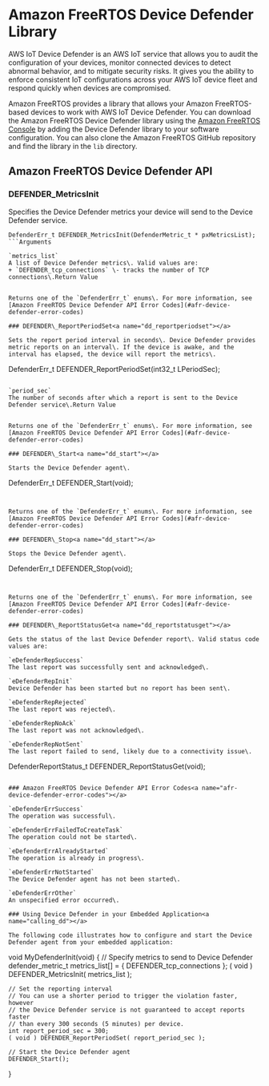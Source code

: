 # Amazon FreeRTOS Device Defender Library<a name="afr-device-defender-library"></a>

AWS IoT Device Defender is an AWS IoT service that allows you to audit the configuration of your devices, monitor connected devices to detect abnormal behavior, and to mitigate security risks\. It gives you the ability to enforce consistent IoT configurations across your AWS IoT device fleet and respond quickly when devices are compromised\.

Amazon FreeRTOS provides a library that allows your Amazon FreeRTOS\-based devices to work with AWS IoT Device Defender\. You can download the Amazon FreeRTOS Device Defender library using the [Amazon FreeRTOS Console](http://console.aws.amazon.com/freertos) by adding the Device Defender library to your software configuration\. You can also clone the Amazon FreeRTOS GitHub repository and find the library in the `lib` directory\.

## Amazon FreeRTOS Device Defender API<a name="afr-device-defender-api"></a>

### DEFENDER\_MetricsInit<a name="dd_metrics_init"></a>

Specifies the Device Defender metrics your device will send to the Device Defender service\.

```
DefenderErr_t DEFENDER_MetricsInit(DefenderMetric_t * pxMetricsList);
```Arguments

`metrics_list`  
A list of Device Defender metrics\. Valid values are:  
+ `DEFENDER_tcp_connections` \- tracks the number of TCP connections\.Return Value

  
Returns one of the `DefenderErr_t` enums\. For more information, see [Amazon FreeRTOS Device Defender API Error Codes](#afr-device-defender-error-codes)

### DEFENDER\_ReportPeriodSet<a name="dd_reportperiodset"></a>

Sets the report period interval in seconds\. Device Defender provides metric reports on an interval\. If the device is awake, and the interval has elapsed, the device will report the metrics\.

```
DefenderErr_t DEFENDER_ReportPeriodSet(int32_t LPeriodSec);
```Arguments

`period_sec`  
The number of seconds after which a report is sent to the Device Defender service\.Return Value

  
Returns one of the `DefenderErr_t` enums\. For more information, see [Amazon FreeRTOS Device Defender API Error Codes](#afr-device-defender-error-codes)

### DEFENDER\_Start<a name="dd_start"></a>

Starts the Device Defender agent\.

```
 DefenderErr_t DEFENDER_Start(void);
```Return Value

  
Returns one of the `DefenderErr_t` enums\. For more information, see [Amazon FreeRTOS Device Defender API Error Codes](#afr-device-defender-error-codes)

### DEFENDER\_Stop<a name="dd_start"></a>

Stops the Device Defender agent\.

```
DefenderErr_t DEFENDER_Stop(void);
```Return Value

  
Returns one of the `DefenderErr_t` enums\. For more information, see [Amazon FreeRTOS Device Defender API Error Codes](#afr-device-defender-error-codes)

### DEFENDER\_ReportStatusGet<a name="dd_reportstatusget"></a>

Gets the status of the last Device Defender report\. Valid status code values are:

`eDefenderRepSuccess`  
The last report was successfully sent and acknowledged\.

`eDefenderRepInit`  
Device Defender has been started but no report has been sent\.

`eDefenderRepRejected`  
The last report was rejected\.

`eDefenderRepNoAck`  
The last report was not acknowledged\.

`eDefenderRepNotSent`  
The last report failed to send, likely due to a connectivity issue\.

```
DefenderReportStatus_t DEFENDER_ReportStatusGet(void);
```

### Amazon FreeRTOS Device Defender API Error Codes<a name="afr-device-defender-error-codes"></a>

`eDefenderErrSuccess`  
The operation was successful\.

`eDefenderErrFailedToCreateTask`  
The operation could not be started\.

`eDefenderErrAlreadyStarted`  
The operation is already in progress\.

`eDefenderErrNotStarted`  
The Device Defender agent has not been started\.

`eDefenderErrOther`  
An unspecified error occurred\.

### Using Device Defender in your Embedded Application<a name="calling_dd"></a>

The following code illustrates how to configure and start the Device Defender agent from your embedded application:

```
void MyDefenderInit(void)
{
	// Specify metrics to send to Device Defender
    defender_metric_t metrics_list[] = {
        DEFENDER_tcp_connections
    };
    ( void ) DEFENDER_MetricsInit( metrics_list );
 
 	// Set the reporting interval
 	// You can use a shorter period to trigger the violation faster, however 
 	// the Device Defender service is not guaranteed to accept reports faster 
 	// than every 300 seconds (5 minutes) per device.
    int report_period_sec = 300;
    ( void ) DEFENDER_ReportPeriodSet( report_period_sec );
 
 	// Start the Device Defender agent
    DEFENDER_Start();
}
```